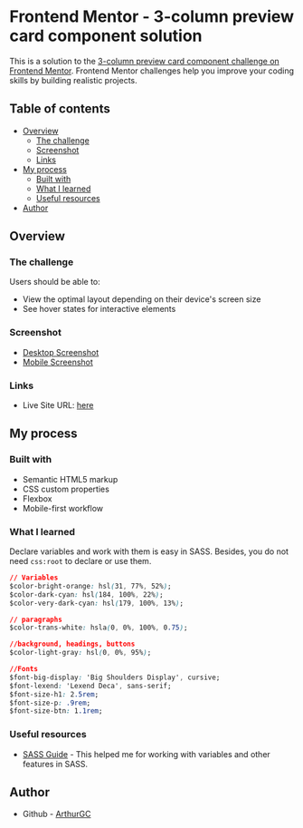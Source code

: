 # Frontend Mentor - 3-column preview card component solution

This is a solution to the [3-column preview card component challenge on Frontend Mentor](https://www.frontendmentor.io/challenges/3column-preview-card-component-pH92eAR2-). Frontend Mentor challenges help you improve your coding skills by building realistic projects. 

## Table of contents

- [Overview](#overview)
  - [The challenge](#the-challenge)
  - [Screenshot](#screenshot)
  - [Links](#links)
- [My process](#my-process)
  - [Built with](#built-with)
  - [What I learned](#what-i-learned)
  - [Useful resources](#useful-resources)
- [Author](#author)

## Overview

### The challenge

Users should be able to:

- View the optimal layout depending on their device's screen size
- See hover states for interactive elements

### Screenshot

- [Desktop Screenshot](/images/desktop_column_preview_card.png)
- [Mobile Screenshot](/images/mobile_column_preview_card.png)

### Links

- Live Site URL: [here](https://arthurgc.github.io/column-card-component/)

## My process

### Built with

- Semantic HTML5 markup
- CSS custom properties
- Flexbox
- Mobile-first workflow

### What I learned

Declare variables and work with them is easy in SASS. Besides, you do not need `css:root` to declare or use them.

```css
// Variables
$color-bright-orange: hsl(31, 77%, 52%); 
$color-dark-cyan: hsl(184, 100%, 22%);
$color-very-dark-cyan: hsl(179, 100%, 13%);

// paragraphs
$color-trans-white: hsla(0, 0%, 100%, 0.75); 

//background, headings, buttons
$color-light-gray: hsl(0, 0%, 95%); 

//Fonts
$font-big-display: 'Big Shoulders Display', cursive;
$font-lexend: 'Lexend Deca', sans-serif;
$font-size-h1: 2.5rem;
$font-size-p: .9rem;
$font-size-btn: 1.1rem;

```

### Useful resources

- [SASS Guide](https://sass-lang.com/guide) - This helped me for working with variables and other features in SASS.

## Author

- Github - [ArthurGC](https://github.com/ArthurGC)